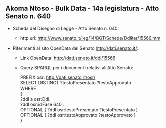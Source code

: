 ## Akoma Ntoso - Bulk Data - 14a legislatura - Atto Senato n. 640 ##

* Scheda del Disegno di Legge - Atto Senato n. 640:
	* http url: http://www.senato.it/leg/14/BGT/Schede/Ddliter/15566.htm

* Riferimenti al sito OpenData del Senato http://dati.senato.it/:
	* Link OpenData: http://dati.senato.it/ddl/15566
	* Query SPARQL per i documenti relativi all'Atto Senato:

        PREFIX osr: <http://dati.senato.it/osr/>  
		SELECT DISTINCT ?testoPresentato ?testoApprovato  
		WHERE  
		{  
		    ?ddl a osr:Ddl.  
		    ?ddl osr:idFase 640 .  
		    OPTIONAL { ?ddl osr:testoPresentato ?testoPresentato }  
		    OPTIONAL { ?ddl osr:testoApprovato ?testoApprovato }  
		}
		